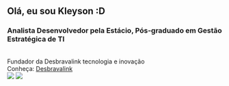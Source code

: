 ## Olá, eu sou Kleyson :D
### Analista Desenvolvedor pela Estácio, Pós-graduado em Gestão Estratégica de TI
<br>
Fundador da Desbravalink tecnologia e inovação
<br>
Conheça: <a href="https://desbravalink.com.br/" target="_blank">Desbravalink</a>
<br>

<!-- Redes Sociais -->
<div> 
  <a href="https://www.instagram.com/_kleyson/" target="_blank"><img src="https://img.shields.io/badge/-Instagram-%23E4405F?style=for-the-badge&logo=instagram&logoColor=white" target="_blank"></a>
  <a href="https://www.linkedin.com/in/kleyson-gomes-060a99115/" target="_blank"><img src="https://img.shields.io/badge/-LinkedIn-%230077B5?style=for-the-badge&logo=linkedin&logoColor=white" target="_blank"></a> 
</div>
<!-- Cobrinha Comendo Commits -->
  
